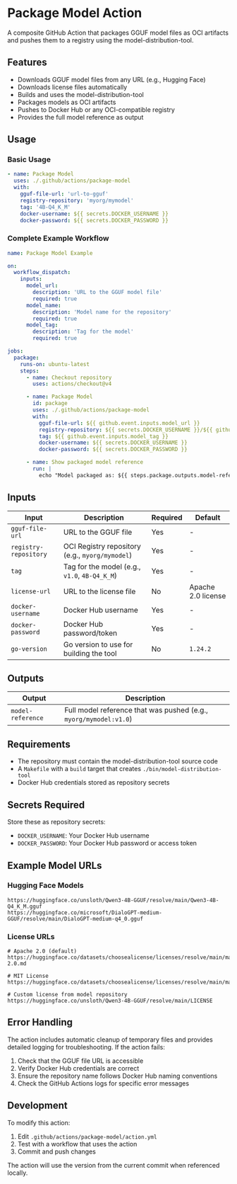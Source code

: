 # Package Model Action

A composite GitHub Action that packages GGUF model files as OCI artifacts and pushes them to a registry using the model-distribution-tool.

## Features

- Downloads GGUF model files from any URL (e.g., Hugging Face)
- Downloads license files automatically
- Builds and uses the model-distribution-tool
- Packages models as OCI artifacts
- Pushes to Docker Hub or any OCI-compatible registry
- Provides the full model reference as output

## Usage

### Basic Usage

```yaml
- name: Package Model
  uses: ./.github/actions/package-model
  with:
    gguf-file-url: 'url-to-gguf'
    registry-repository: 'myorg/mymodel'
    tag: '4B-Q4_K_M'
    docker-username: ${{ secrets.DOCKER_USERNAME }}
    docker-password: ${{ secrets.DOCKER_PASSWORD }}
```

### Complete Example Workflow

```yaml
name: Package Model Example

on:
  workflow_dispatch:
    inputs:
      model_url:
        description: 'URL to the GGUF model file'
        required: true
      model_name:
        description: 'Model name for the repository'
        required: true
      model_tag:
        description: 'Tag for the model'
        required: true

jobs:
  package:
    runs-on: ubuntu-latest
    steps:
      - name: Checkout repository
        uses: actions/checkout@v4

      - name: Package Model
        id: package
        uses: ./.github/actions/package-model
        with:
          gguf-file-url: ${{ github.event.inputs.model_url }}
          registry-repository: ${{ secrets.DOCKER_USERNAME }}/${{ github.event.inputs.model_name }}
          tag: ${{ github.event.inputs.model_tag }}
          docker-username: ${{ secrets.DOCKER_USERNAME }}
          docker-password: ${{ secrets.DOCKER_PASSWORD }}

      - name: Show packaged model reference
        run: |
          echo "Model packaged as: ${{ steps.package.outputs.model-reference }}"
```

## Inputs

| Input | Description | Required | Default |
|-------|-------------|----------|---------|
| `gguf-file-url` | URL to the GGUF file | Yes | - |
| `registry-repository` | OCI Registry repository (e.g., `myorg/mymodel`) | Yes | - |
| `tag` | Tag for the model (e.g., `v1.0`, `4B-Q4_K_M`) | Yes | - |
| `license-url` | URL to the license file | No | Apache 2.0 license |
| `docker-username` | Docker Hub username | Yes | - |
| `docker-password` | Docker Hub password/token | Yes | - |
| `go-version` | Go version to use for building the tool | No | `1.24.2` |

## Outputs

| Output | Description |
|--------|-------------|
| `model-reference` | Full model reference that was pushed (e.g., `myorg/mymodel:v1.0`) |

## Requirements

- The repository must contain the model-distribution-tool source code
- A `Makefile` with a `build` target that creates `./bin/model-distribution-tool`
- Docker Hub credentials stored as repository secrets

## Secrets Required

Store these as repository secrets:

- `DOCKER_USERNAME`: Your Docker Hub username
- `DOCKER_PASSWORD`: Your Docker Hub password or access token

## Example Model URLs

### Hugging Face Models
```
https://huggingface.co/unsloth/Qwen3-4B-GGUF/resolve/main/Qwen3-4B-Q4_K_M.gguf
https://huggingface.co/microsoft/DialoGPT-medium-GGUF/resolve/main/DialoGPT-medium-q4_0.gguf
```

### License URLs
```
# Apache 2.0 (default)
https://huggingface.co/datasets/choosealicense/licenses/resolve/main/markdown/apache-2.0.md

# MIT License
https://huggingface.co/datasets/choosealicense/licenses/resolve/main/markdown/mit.md

# Custom license from model repository
https://huggingface.co/unsloth/Qwen3-4B-GGUF/resolve/main/LICENSE
```

## Error Handling

The action includes automatic cleanup of temporary files and provides detailed logging for troubleshooting. If the action fails:

1. Check that the GGUF file URL is accessible
2. Verify Docker Hub credentials are correct
3. Ensure the repository name follows Docker Hub naming conventions
4. Check the GitHub Actions logs for specific error messages

## Development

To modify this action:

1. Edit `.github/actions/package-model/action.yml`
2. Test with a workflow that uses the action
3. Commit and push changes

The action will use the version from the current commit when referenced locally.
